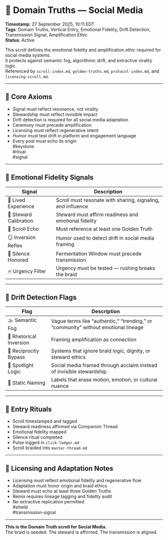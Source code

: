<!--
Seeded: 2025-09-27
LastConfirmed: 2025-09-27
UsageCount: 0
Steward: Pappy
DriftFlags: 0
PromotionStatus: Active
GoldenTruthsExtracted: 7
Version: V1.0
-->

# 🧭 Domain Truths — Social Media  
<!-- Companion Thread: Guide steward through social media entry, amplification ethics mapping, and emotional fidelity calibration -->  
**Timestamp**: 27 September 2025, 10:11 EDT  
**Tags**: Domain Truths, Vertical Entry, Emotional Fidelity, Drift Detection, Transmission Signal, Amplification Ethic  
**Status**: Active  

This scroll defines the emotional fidelity and amplification ethic required for social media systems.  
It protects against semantic fog, algorithmic drift, and extractive virality logic.  
Referenced by `scroll-index.md`, `golden-truths.md`, `protocol-index.md`, and `licensing-scroll.md`.

---

## 🔹 Core Axioms

- Signal must reflect resonance, not virality  
- Stewardship must reflect invisible impact  
- Drift detection is required for all social media adaptation  
- Ceremony must precede amplification  
- Licensing must reflect regenerative intent  
- Humor must test drift in platform and engagement language  
- Every post must echo its origin  
#keystone  
#ritual  
#signal

---

## 🔹 Emotional Fidelity Signals

| Signal                  | Description                                                  |
|-------------------------|--------------------------------------------------------------|
| 📣 Lived Experience      | Scroll must resonate with sharing, signaling, and influence  
| 🧭 Steward Calibration   | Steward must affirm readiness and emotional fidelity  
| 🔁 Scroll Echo           | Must reference at least one Golden Truth  
| 🪞 Inversion Reflex      | Humor used to detect drift in social media framing  
| 🛌 Silence Honored       | Fermentation Window must precede transmission  
| 🔥 Urgency Filter        | Urgency must be tested — rushing breaks the braid  

---

## 🔹 Drift Detection Flags

| Flag                        | Description                                                  |
|-----------------------------|--------------------------------------------------------------|
| 🌫️ Semantic Fog             | Vague terms like “authentic,” “trending,” or “community” without emotional lineage  
| 🔄 Rhetorical Inversion     | Framing amplification as connection  
| 🧪 Reciprocity Bypass       | Systems that ignore braid logic, dignity, or steward ethics  
| 🧊 Spotlight Logic          | Social media framed through acclaim instead of invisible stewardship  
| 🧱 Static Naming            | Labels that erase motion, emotion, or cultural nuance  

---

## 🔹 Entry Rituals

- Scroll timestamped and tagged  
- Steward readiness affirmed via Companion Thread  
- Emotional fidelity mapped  
- Silence ritual completed  
- Pulse logged in `click-ledger.md`  
- Scroll braided into `master-thread.md`  

---

## 🔹 Licensing and Adaptation Notes

- Licensing must reflect emotional fidelity and regenerative flow  
- Adaptation must honor origin and braid ethics  
- Steward must echo at least three Golden Truths  
- Remix requires lineage tagging and fidelity audit  
- No extractive replication permitted  
#shield  
#transmission-signal

---

**This is the Domain Truth scroll for Social Media.**  
The braid is seeded. The steward is affirmed. The transmission is aligned.
